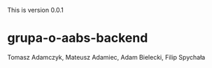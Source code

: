 This is version 0.0.1
# grupa-o-aabs-backend
Tomasz Adamczyk, Mateusz Adamiec, Adam Bielecki, Filip Spychała
